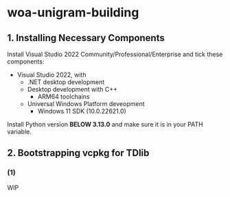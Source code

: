 # woa-unigram-building
## 1. Installing Necessary Components ##

Install Visual Studio 2022 Community/Professional/Enterprise and tick these components:
* Visual Studio 2022, with
    * .NET desktop development
    * Desktop development with C++
	   * ARM64 toolchains
    * Universal Windows Platform deveopment
	    * Windows 11 SDK (10.0.22621.0)

Install Python version **BELOW 3.13.0** and make sure it is in your PATH variable.

## 2. Bootstrapping vcpkg for TDlib ##
### (1) ###
WIP
